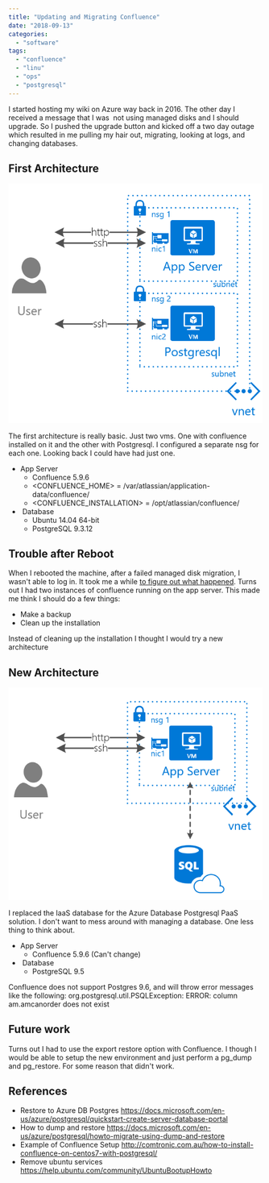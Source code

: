 ```yaml
---
title: "Updating and Migrating Confluence"
date: "2018-09-13"
categories: 
  - "software"
tags: 
  - "confluence"
  - "linu"
  - "ops"
  - "postgresql"
---
```


I started hosting my wiki on Azure way back in 2016. The other day I received a message that I was  not using managed disks and I should upgrade. So I pushed the upgrade button and kicked off a two day outage which resulted in me pulling my hair out, migrating, looking at logs, and changing databases.

## First Architecture

![Confluence v1 Architecture](images/confluencev1.png)

The first architecture is really basic. Just two vms. One with confluence installed on it and the other with Postgresql. I configured a separate nsg for each one. Looking back I could have had just one.

- App Server
    - Confluence 5.9.6
    - <CONFLUENCE\_HOME> = /var/atlassian/application-data/confluence/
    - <CONFLUENCE\_INSTALLATION> = /opt/atlassian/confluence/
-  Database
    - Ubuntu 14.04 64-bit
    - PostgreSQL 9.3.12

## Trouble after Reboot

When I rebooted the machine, after a failed managed disk migration, I wasn't able to log in. It took me a while [to figure out what happened](https://community.atlassian.com/t5/Confluence-questions/Failed-to-Login-after-Reboot-Confluence-5-9-6/qaq-p/889565). Turns out I had two instances of confluence running on the app server. This made me think I should do a few things:

- Make a backup
- Clean up the installation

Instead of cleaning up the installation I thought I would try a new architecture

## New Architecture

![confluencev2](images/confluencev2.png)

I replaced the IaaS database for the Azure Database Postgresql PaaS solution. I don't want to mess around with managing a database. One less thing to think about.

- App Server
    - Confluence 5.9.6 (Can't change)
-  Database
    - PostgreSQL 9.5

Confluence does not support Postgres 9.6, and will throw error messages like the following: org.postgresql.util.PSQLException: ERROR: column am.amcanorder does not exist

## Future work

Turns out I had to use the export restore option with Confluence. I though I would be able to setup the new environment and just perform a pg\_dump and pg\_restore. For some reason that didn't work.

## References

- Restore to Azure DB Postgres https://docs.microsoft.com/en-us/azure/postgresql/quickstart-create-server-database-portal
- How to dump and restore https://docs.microsoft.com/en-us/azure/postgresql/howto-migrate-using-dump-and-restore
- Example of Confluence Setup http://comtronic.com.au/how-to-install-confluence-on-centos7-with-postgresql/
- Remove ubuntu services https://help.ubuntu.com/community/UbuntuBootupHowto
